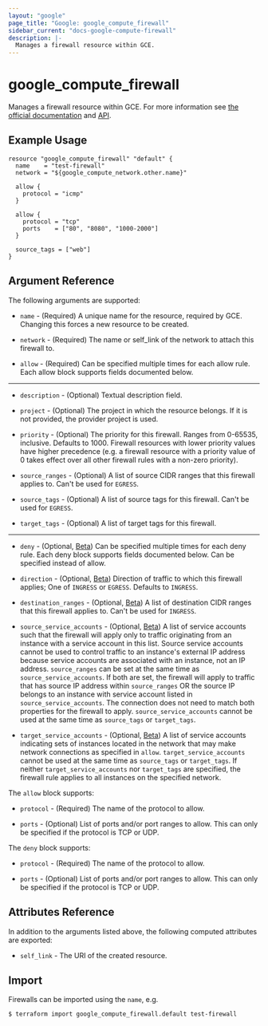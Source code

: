 ```yaml
---
layout: "google"
page_title: "Google: google_compute_firewall"
sidebar_current: "docs-google-compute-firewall"
description: |-
  Manages a firewall resource within GCE.
---
```


# google\_compute\_firewall

Manages a firewall resource within GCE. For more information see
[the official documentation](https://cloud.google.com/compute/docs/vpc/firewalls)
and
[API](https://cloud.google.com/compute/docs/reference/latest/firewalls).

## Example Usage

```hcl
resource "google_compute_firewall" "default" {
  name    = "test-firewall"
  network = "${google_compute_network.other.name}"

  allow {
    protocol = "icmp"
  }

  allow {
    protocol = "tcp"
    ports    = ["80", "8080", "1000-2000"]
  }

  source_tags = ["web"]
}
```

## Argument Reference

The following arguments are supported:

* `name` - (Required) A unique name for the resource, required by GCE.
    Changing this forces a new resource to be created.

* `network` - (Required) The name or self_link of the network to attach this firewall to.

* `allow` - (Required) Can be specified multiple times for each allow
    rule. Each allow block supports fields documented below.

- - -

* `description` - (Optional) Textual description field.

* `project` - (Optional) The project in which the resource belongs. If it
    is not provided, the provider project is used.

* `priority` - (Optional) The priority for this firewall. Ranges from 0-65535, inclusive. Defaults to 1000. Firewall
    resources with lower priority values have higher precedence (e.g. a firewall resource with a priority value of 0
    takes effect over all other firewall rules with a non-zero priority).

* `source_ranges` - (Optional) A list of source CIDR ranges that this
   firewall applies to. Can't be used for `EGRESS`.

* `source_tags` - (Optional) A list of source tags for this firewall. Can't be used for `EGRESS`.

* `target_tags` - (Optional) A list of target tags for this firewall.

- - -

* `deny` - (Optional, [Beta](/docs/providers/google/index.html#beta-features)) Can be specified multiple times for each deny
    rule. Each deny block supports fields documented below. Can be specified
    instead of allow.

* `direction` - (Optional, [Beta](/docs/providers/google/index.html#beta-features)) Direction of traffic to which this firewall applies;
    One of `INGRESS` or `EGRESS`. Defaults to `INGRESS`.

* `destination_ranges` - (Optional, [Beta](/docs/providers/google/index.html#beta-features)) A list of destination CIDR ranges that this
   firewall applies to. Can't be used for `INGRESS`.

* `source_service_accounts` - (Optional, [Beta](/docs/providers/google/index.html#beta-features)) A list of service accounts such that
    the firewall will apply only to traffic originating from an instance with a service account in this list. Source service accounts
    cannot be used to control traffic to an instance's external IP address because service accounts are associated with an instance, not
    an IP address. `source_ranges` can be set at the same time as `source_service_accounts`. If both are set, the firewall will apply to
    traffic that has source IP address within `source_ranges` OR the source IP belongs to an instance with service account listed in
    `source_service_accounts`. The connection does not need to match both properties for the firewall to apply. `source_service_accounts`
    cannot be used at the same time as `source_tags` or `target_tags`.

* `target_service_accounts` - (Optional, [Beta](/docs/providers/google/index.html#beta-features)) A list of service accounts indicating
    sets of instances located in the network that may make network connections as specified in `allow`. `target_service_accounts` cannot
    be used at the same time as `source_tags` or `target_tags`. If neither `target_service_accounts` nor `target_tags` are specified, the
    firewall rule applies to all instances on the specified network.

The `allow` block supports:

* `protocol` - (Required) The name of the protocol to allow.

* `ports` - (Optional) List of ports and/or port ranges to allow. This can
    only be specified if the protocol is TCP or UDP.

The `deny` block supports:

* `protocol` - (Required) The name of the protocol to allow.

* `ports` - (Optional) List of ports and/or port ranges to allow. This can
    only be specified if the protocol is TCP or UDP.

## Attributes Reference

In addition to the arguments listed above, the following computed attributes are
exported:

* `self_link` - The URI of the created resource.


## Import

Firewalls can be imported using the `name`, e.g.

```
$ terraform import google_compute_firewall.default test-firewall
```
